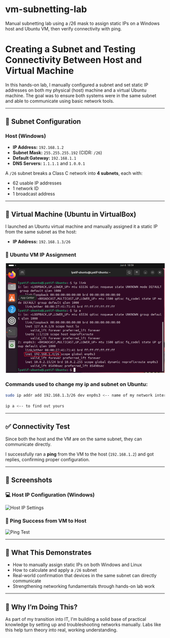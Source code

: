 # vm-subnetting-lab
Manual subnetting lab using a /26 mask to assign static IPs on a Windows host and Ubuntu VM, then verify connectivity with ping.
# Creating a Subnet and Testing Connectivity Between Host and Virtual Machine

In this hands-on lab, I manually configured a subnet and set static IP addresses on both my physical (host) machine and a virtual Ubuntu machine. The goal was to ensure both systems were in the same subnet and able to communicate using basic network tools.

---

## 🧠 Subnet Configuration

### Host (Windows)

- **IP Address:** `192.168.1.2`
- **Subnet Mask:** `255.255.255.192` (CIDR: `/26`)
- **Default Gateway:** `192.168.1.1`
- **DNS Servers:** `1.1.1.1` and `1.0.0.1`

A `/26` subnet breaks a Class C network into **4 subnets**, each with:
- 62 usable IP addresses
- 1 network ID
- 1 broadcast address

---

## 🐧 Virtual Machine (Ubuntu in VirtualBox)

I launched an Ubuntu virtual machine and manually assigned it a static IP from the same subnet as the host:

- **IP Address:** `192.168.1.3/26`
### 🐧 Ubuntu VM IP Assignment
![Ubuntu IP Info](https://github.com/LyatifM/vm-subnetting-lab/blob/main/Screenshot%202025-06-06%20195925.png?raw=true)

### Commands used to change my ip and subnet on Ubuntu:
```bash
sudo ip addr add 192.168.1.3/26 dev enp0s3 <-- name of my network interface

ip a <-- to find out yours
```

---

## ✅ Connectivity Test

Since both the host and the VM are on the same subnet, they can communicate directly.

I successfully ran a **ping** from the VM to the host (`192.168.1.2`) and got replies, confirming proper configuration.

---

## 📸 Screenshots

### 💻 Host IP Configuration (Windows)
![Host IP Settings](img/host-ip-settings.png)


### 📶 Ping Success from VM to Host
![Ping Test](img/ping-tests.png)

---

## 🧠 What This Demonstrates

- How to manually assign static IPs on both Windows and Linux
- How to calculate and apply a `/26` subnet
- Real-world confirmation that devices in the same subnet can directly communicate
- Strengthening networking fundamentals through hands-on lab work

---

## 📍 Why I’m Doing This?

As part of my transition into IT, I'm building a solid base of practical knowledge by setting up and troubleshooting networks manually. Labs like this help turn theory into real, working understanding.
